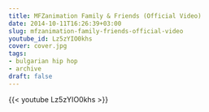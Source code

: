 ```yaml
---
title: MFZanimation Family & Friends (Official Video)
date: 2014-10-11T16:26:39+03:00
slug: mfzanimation-family-friends-official-video
youtube_id: Lz5zYIO0khs
cover: cover.jpg
tags:
- bulgarian hip hop
- archive
draft: false
---
```


{{< youtube Lz5zYIO0khs >}}
